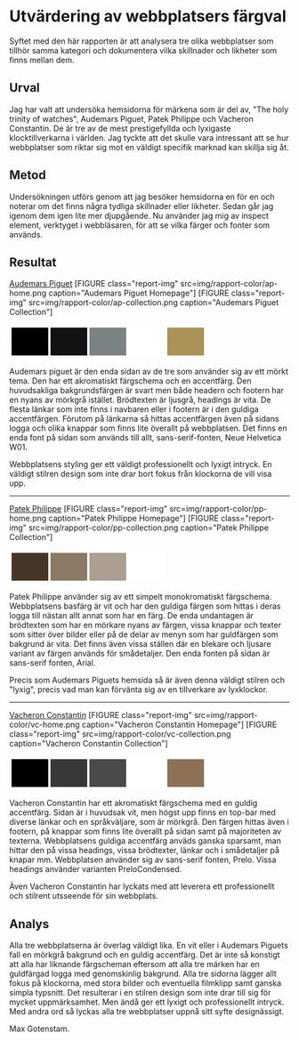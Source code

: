 Utvärdering av webbplatsers färgval
=======================

Syftet med den här rapporten är att analysera tre olika webbplatser som tillhör samma kategori och dokumentera 
vilka skillnader och likheter som finns mellan dem.

Urval
-----------------------

Jag har valt att undersöka hemsidorna för märkena som är del av, "The holy trinity of watches", Audemars Piguet, Patek Philippe och Vacheron Constantin. De är tre av de mest prestigefyllda och lyxigaste klocktillverkarna i världen. Jag tyckte att det skulle vara intressant att se hur webbplatser som riktar sig mot en väldigt specifik marknad kan skillja sig åt.

Metod
-----------------------

Undersökningen utförs genom att jag besöker hemsidorna en för en och noterar om det finns några tydliga skillnader eller likheter. Sedan går jag igenom dem igen lite mer djupgående. Nu använder jag mig av inspect element, verktyget i webbläsaren, för att se vilka färger och fonter som används.

Resultat
-----------------------

[Audemars Piguet](https://www.audemarspiguet.com)
[FIGURE class="report-img" src=img/rapport-color/ap-home.png caption="Audemars Piguet Homepage"]
[FIGURE class="report-img" src=img/rapport-color/ap-collection.png caption="Audemars Piguet Collection"]

<table style="border-spacing: 4px; border-collapse: separate">
<tr>
<td style="height: 50px; width: 50px; background-color: #000">
<td style="height: 50px; width: 50px; background-color: #121213">
<td style="height: 50px; width: 50px; background-color: #7B8282">
<td style="height: 50px; width: 50px; background-color: #fff">
<td style="height: 50px; width: 50px; background-color: #ab9257">
</tr>
</table>

Audemars piguet är den enda sidan av de tre som använder sig av ett mörkt tema. Den har ett akromatiskt färgschema och en accentfärg. Den huvudsakliga bakgrundsfärgen är svart men både headern och footern har en nyans av mörkgrå istället. Brödtexten är ljusgrå, headings är vita. De flesta länkar som inte finns i navbaren eller i footern är i den guldiga accentfärgen. Förutom på länkarna så hittas accentfärgen även på sidans logga och olika knappar som finns lite överallt på webbplatsen. Det finns en enda font på sidan som används till allt, sans-serif-fonten, Neue Helvetica W01.

Webbplatsens styling ger ett väldigt professionellt och lyxigt intryck. En väldigt stilren design som inte drar bort fokus 
från klockorna de vill visa upp.

<hr>

[Patek Philippe](https://www.patek.com)
[FIGURE class="report-img" src=img/rapport-color/pp-home.png caption="Patek Philippe Homepage"]
[FIGURE class="report-img" src=img/rapport-color/pp-collection.png caption="Patek Philippe Collection"]

<table style="border-spacing: 4px; border-collapse: separate">
<tr>
<td style="height: 50px; width: 50px; background-color: #463527">
<td style="height: 50px; width: 50px; background-color: #8C7A66">
<td style="height: 50px; width: 50px; background-color: #AC9E91">
<td style="height: 50px; width: 50px; background-color: #fff">
</tr>
</table>

Patek Philippe använder sig av ett simpelt monokromatiskt färgschema. Webbplatsens basfärg är vit och har den guldiga färgen som hittas i deras logga till nästan allt annat som har en färg. De enda undantagen är brödtexten som har en mörkare nyans av färgen, vissa knappar och texter som sitter över bilder eller på de delar av menyn som har guldfärgen som bakgrund är vita. Det finns även vissa ställen där en blekare och ljusare variant av färgen används för smådetaljer.
Den enda fonten på sidan är sans-serif fonten, Arial.

Precis som Audemars Piguets hemsida så är även denna väldigt stilren och "lyxig", precis vad man kan förvänta sig av en 
tillverkare av lyxklockor.

<hr>

[Vacheron Constantin](https://www.vacheron-constantin.com)
[FIGURE class="report-img" src=img/rapport-color/vc-home.png caption="Vacheron Constantin Homepage"]
[FIGURE class="report-img" src=img/rapport-color/vc-collection.png caption="Vacheron Constantin Collection"]

<table style="border-spacing: 4px; border-collapse: separate">
<tr>
<td style="height: 50px; width: 50px; background-color: #000">
<td style="height: 50px; width: 50px; background-color: #383838">
<td style="height: 50px; width: 50px; background-color: #4a4a4a">
<td style="height: 50px; width: 50px; background-color: #fff">
<td style="height: 50px; width: 50px; background-color: #8c7157">
</tr>
</table>

Vacheron Constantin har ett akromatiskt färgschema med en guldig accentfärg. Sidan är i huvudsak vit, men högst upp finns en top-bar med diverse länkar och en språkväljare, som är mörkgrå. Den färgen hittas även i footern, på knappar som finns lite överallt på sidan samt på majoriteten av texterna. Webbplatsens guldiga accentfärg anväds ganska sparsamt, man hittar den på vissa headings, vissa brödtexter, länkar och i smådetaljer på knapar mm. Webbplatsen använder sig av sans-serif fonten, Prelo. Vissa headings använder varianten PreloCondensed.

Även Vacheron Constantin har lyckats med att leverera ett professionellt och stilrent utsseende för sin webbplats.


Analys
-----------------------

Alla tre webbplatserna är överlag väldigt lika. En vit eller i Audemars Piguets fall en mörkgrå bakgrund och en guldig accentfärg. Det är inte så konstigt att alla har liknande färgscheman eftersom att alla tre märken har en guldfärgad logga med genomskinlig bakgrund. Alla tre sidorna lägger allt fokus på klockorna, med stora bilder och eventuella filmklipp samt 
ganska simpla typsnitt. Det resulterar i en stilren design som inte drar till sig för mycket uppmärksamhet. Men ändå ger ett lyxigt och professionellt intryck. Med andra ord så lyckas alla tre webbplatser uppnå sitt syfte designässigt.


Max Gotenstam.